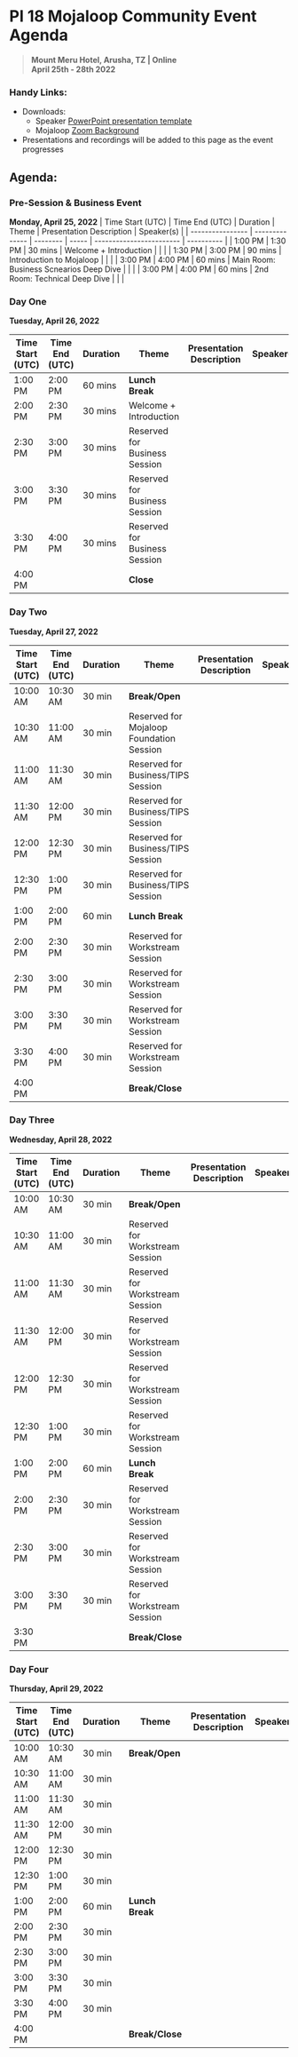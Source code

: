 # PI 18 Mojaloop Community Event Agenda

> **Mount Meru Hotel, Arusha, TZ | Online**  
> __April 25th - 28th 2022__

### Handy Links:
<!-- * Register for the Zoom Webinar: https://us06web.zoom.us/meeting/register/tZAsc-qpqzIoGdx2KA4tF4qYfYl_pDR3wE-k -->
* Downloads:
  - Speaker [PowerPoint presentation template](./presentations/presentation_template.pptx)
  - Mojaloop [Zoom Background](./presentations/zoom_bg.png)  
* Presentations and recordings will be added to this page as the event progresses

## Agenda:

<!-- 

  TODO: fill in these with values from:
  https://docs.google.com/spreadsheets/d/1ZkpnFcqe5ZdISssCskTIxdxw4ml-5HC7PKR-JVyXFMs/edit#gid=101830874 
 
 -->
### Pre-Session & Business Event
__Monday, April 25, 2022__
| Time Start (UTC) | Time End (UTC) | Duration | Theme | Presentation Description | Speaker(s) |
| ---------------- | -------------- | -------- | ----- | ------------------------ | ---------- |
| 1:00 PM 	       | 1:30 PM      	| 30 mins  | Welcome + Introduction | |	|
| 1:30 PM 	       | 3:00 PM      	| 90 mins  | Introduction to Mojaloop  | |	|
| 3:00 PM 	       | 4:00 PM      	| 60 mins  | Main Room: Business Scnearios Deep Dive  | |	|
| 3:00 PM 	       | 4:00 PM      	| 60 mins  | 2nd Room: Technical Deep Dive  | |	|

### Day One
__Tuesday, April 26, 2022__


| Time Start (UTC) | Time End (UTC) | Duration | Theme | Presentation Description | Speaker(s) |
| ---------------- | -------------- | -------- | ----- | ------------------------ | ---------- |
| 1:00 PM 	       | 2:00 PM      	| 60 mins  | **Lunch Break**        | | | 	
| 2:00 PM 	       | 2:30 PM      	| 30 mins  | Welcome + Introduction | |	|
| 2:30 PM 	       | 3:00 PM      	| 30 mins  | Reserved for Business Session | |	|
| 3:00 PM 	       | 3:30 PM      	| 30 mins  | Reserved for Business Session | |	|
| 3:30 PM 	       | 4:00 PM      	| 30 mins  | Reserved for Business Session | |	|
| 4:00 PM 	       |                |          | **Close** | |	|


### Day Two
__Tuesday, April 27, 2022__

| Time Start (UTC) | Time End (UTC) | Duration | Theme | Presentation Description | Speaker(s) |
| ---------------- | -------------- | -------- | ----- | ------------------------ | ---------- |
| 10:00 AM         |	10:30 AM      |	30 min   | **Break/Open**	| | |
| 10:30 AM         |	11:00 AM      |	30 min   | Reserved for Mojaloop Foundation Session| | |
| 11:00 AM         |	11:30 AM      |	30 min   | Reserved for Business/TIPS Session| | |
| 11:30 AM         |	12:00 PM      |	30 min   | Reserved for Business/TIPS Session| | |
| 12:00 PM         |	12:30 PM      |	30 min   | Reserved for Business/TIPS Session| | |
| 12:30 PM         |	1:00 PM       |	30 min   | Reserved for Business/TIPS Session| | |
| 1:00 PM          |	2:00 PM       |	60 min   | **Lunch Break**	| | |
| 2:00 PM          |	2:30 PM       |	30 min   | Reserved for Workstream Session| | |
| 2:30 PM          |	3:00 PM       |	30 min   | Reserved for Workstream Session| | |
| 3:00 PM          |	3:30 PM       |	30 min   | Reserved for Workstream Session| | |
| 3:30 PM          |	4:00 PM       |	30 min   | Reserved for Workstream Session| | |
| 4:00 PM          |	              |          | **Break/Close** | | |


### Day Three
__Wednesday, April 28, 2022__

| Time Start (UTC) | Time End (UTC) | Duration | Theme | Presentation Description | Speaker(s) |
| ---------------- | -------------- | -------- | ----- | ------------------------ | ---------- |
| 10:00 AM         |	10:30 AM      |	30 min   | **Break/Open**	| | |
| 10:30 AM         |	11:00 AM      |	30 min   | Reserved for Workstream Session| | |
| 11:00 AM         |	11:30 AM      |	30 min   | Reserved for Workstream Session| | |
| 11:30 AM         |	12:00 PM      |	30 min   | Reserved for Workstream Session| | |
| 12:00 PM         |	12:30 PM      |	30 min   | Reserved for Workstream Session| | |
| 12:30 PM         |	1:00 PM       |	30 min   | Reserved for Workstream Session| | |
| 1:00 PM          |	2:00 PM       |	60 min   | **Lunch Break**	| | |
| 2:00 PM          |	2:30 PM       |	30 min   | Reserved for Workstream Session| | |
| 2:30 PM          |	3:00 PM       |	30 min   | Reserved for Workstream Session| | |
| 3:00 PM          |	3:30 PM       |	30 min   | Reserved for Workstream Session| | |
| 3:30 PM          |	              |          | **Break/Close** | | | 


### Day Four
__Thursday, April 29, 2022__

| Time Start (UTC) | Time End (UTC) | Duration | Theme | Presentation Description | Speaker(s) |
| ---------------- | -------------- | -------- | ----- | ------------------------ | ---------- |
| 10:00 AM         |	10:30 AM      |	30 min   | **Break/Open**	| | |
| 10:30 AM         |	11:00 AM      |	30 min   | | | |
| 11:00 AM         |	11:30 AM      |	30 min   | | | |
| 11:30 AM         |	12:00 PM      |	30 min   | | | |
| 12:00 PM         |	12:30 PM      |	30 min   | | | |
| 12:30 PM         |	1:00 PM       |	30 min   | | | |
| 1:00 PM          |	2:00 PM       |	60 min   | **Lunch Break**	| | |
| 2:00 PM          |	2:30 PM       |	30 min   | | | |
| 2:30 PM          |	3:00 PM       |	30 min   | | | |
| 3:00 PM          |	3:30 PM       |	30 min   | | | |
| 3:30 PM          |	4:00 PM       |	30 min   | | | |
| 4:00 PM          |	              |          | **Break/Close**

